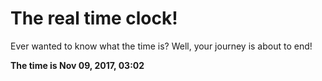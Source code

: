 # The real time clock!

Ever wanted to know what the time is? Well, your journey is about to end!

**The time is Nov 09, 2017, 03:02**